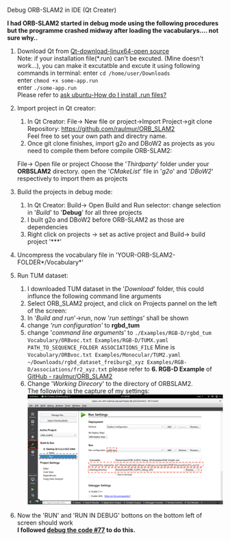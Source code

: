 Debug ORB-SLAM2 in IDE (Qt Creater)

**I had ORB-SLAM2 started in debug mode using the following procedures but the programme crashed midway after loading the vacabularys.... not sure why..**

1. Download Qt from  [Qt-download-linux64-open source](qt-unified-linux-x64-3.0.4-online)  
Note: if your installation file(*.run) can't be excuted. (Mine doesn't work...), you can make it excutatble and excute it using following commands in terminal:
enter `cd /home/user/Downloads`  
enter `chmod +x some-app.run`  
enter `./some-app.run`  
Please refer to [ask ubuntu-How do I install .run files?](https://askubuntu.com/questions/18747/how-do-i-install-run-files)
2. Import project in Qt creator:
	1. In Qt Creator:
	File-> New file or project->Import Project->git clone
	Repository: https://github.com/raulmur/ORB_SLAM2  
	Feel free to set your own path and directry name.  
	2. Once git clone finishes, import g2o and DBoW2 as projects as you need to compile them before compile ORB-SLAM2:  

	File-> Open file or project
	Choose the '*Thirdparty*' folder under your **ORBSLAM2** directory. 
	open the '*CMakeList*' file in '*g2o*' and  '*DBoW2*' respectively to import them as projects
	
3. Build the projects in debug mode:
	1. In Qt Creator:
		Build-> Open Build and Run selector: change selection in '*Build*' to '**Debug**' for all three projects
	2. I built g2o and DBoW2 before ORB-SLAM2 as those are dependencies
	3. Right click on projects -> set as active project and Build-> build project '***'
4. Uncompress the vocabulary file in 'YOUR-ORB-SLAM2-FOLDER*/Vocabulary*'
5.  Run TUM dataset:
	1. I downloaded TUM dataset in the '*Download*' folder, this could influnce the following command line arguments
	2. Select ORB_SLAM2 project, and click on Projects pannel on the left of the screen:
	3. In '*Build and run*'->run, now '*run settings*' shall be shown
	4. change *'run configuration'* to **rgbd_tum**
	5. change '*command line arguments*' to  `./Examples/RGB-D/rgbd_tum Vocabulary/ORBvoc.txt Examples/RGB-D/TUMX.yaml PATH_TO_SEQUENCE_FOLDER ASSOCIATIONS_FILE`
	Mine is `Vocabulary/ORBvoc.txt Examples/Monocular/TUM2.yaml ~/Downloads/rgbd_dataset_freiburg2_xyz Examples/RGB-D/associations/fr2_xyz.txt`
	please refer to **6. RGB-D Example** of [GitHub - raulmur/ORB_SLAM2](https://github.com/raulmur/ORB_SLAM2 )
	6. Change '*Working Direcory*' to the directory of ORBSLAM2.  
The following is the capture of my settings: 
![Run_settings](\Run_settings.png)

6. Now the 'RUN' and 'RUN IN DEBUG' bottons on the bottom left of screen should work    
**I followed [debug the code #77](https://github.com/raulmur/ORB_SLAM/issues/77) to do this.**
